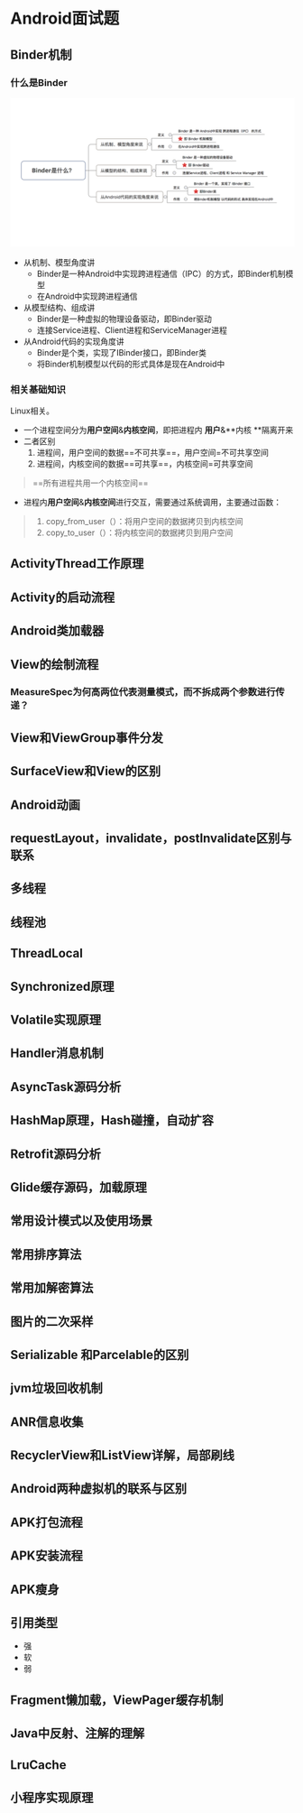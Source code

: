 # Android面试题


## Binder机制
### 什么是Binder
![Binderæ¯ä»ä¹.png](https://github.com/KBiteMan/AndroidSources/blob/master/img/Binder%E6%98%AF%E4%BB%80%E4%B9%88.png?raw=true)
- 从机制、模型角度讲
  - Binder是一种Android中实现跨进程通信（IPC）的方式，即Binder机制模型
  - 在Android中实现跨进程通信
- 从模型结构、组成讲
  - Binder是一种虚拟的物理设备驱动，即Binder驱动
  - 连接Service进程、Client进程和ServiceManager进程
- 从Android代码的实现角度讲
  - Binder是个类，实现了IBinder接口，即Binder类
  - 将Binder机制模型以代码的形式具体是现在Android中

### 相关基础知识
Linux相关。
- 一个进程空间分为**用户空间**&**内核空间**，即把进程内 **用户**&**内核 **隔离开来
- 二者区别
  1. 进程间，用户空间的数据==不可共享==，用户空间=不可共享空间
  2. 进程间，内核空间的数据==可共享==，内核空间=可共享空间
> ==所有进程共用一个内核空间==
- 进程内**用户空间**&**内核空间**进行交互，需要通过系统调用，主要通过函数：
> 1.  copy_from_user（）：将用户空间的数据拷贝到内核空间
> 2.  copy_to_user（）：将内核空间的数据拷贝到用户空间


## ActivityThread工作原理

## Activity的启动流程

## Android类加载器

## View的绘制流程

### MeasureSpec为何高两位代表测量模式，而不拆成两个参数进行传递？

## View和ViewGroup事件分发

## SurfaceView和View的区别

## Android动画

## requestLayout，invalidate，postInvalidate区别与联系

## 多线程

## 线程池

## ThreadLocal

## Synchronized原理

## Volatile实现原理

## Handler消息机制

## AsyncTask源码分析

## HashMap原理，Hash碰撞，自动扩容

## Retrofit源码分析

## Glide缓存源码，加载原理

## 常用设计模式以及使用场景

## 常用排序算法

## 常用加解密算法

## 图片的二次采样

## Serializable 和Parcelable的区别

## jvm垃圾回收机制

## ANR信息收集

## RecyclerView和ListView详解，局部刷线

## Android两种虚拟机的联系与区别

## APK打包流程

## APK安装流程

## APK瘦身

## 引用类型
- 强
- 软
- 弱

## Fragment懒加载，ViewPager缓存机制

## Java中反射、注解的理解

## LruCache

## 小程序实现原理

